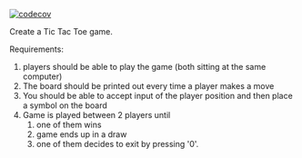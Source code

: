 [![codecov](https://codecov.io/gh/ketan55patil/python_practice/branch/master/graph/badge.svg)](https://codecov.io/gh/ketan55patil/python_practice/branch/master)

Create a Tic Tac Toe game.

Requirements:
1. players should be able to play the game (both sitting at the same computer)
1. The board should be printed out every time a player makes a move
1. You should be able to accept input of the player position and then place a symbol on the board
1. Game is played between 2 players until 
   1. one of them wins
   1. game ends up in a draw
   1. one of them decides to exit by pressing '0'.
